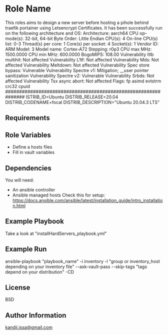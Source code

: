 Role Name
=========

This roles aims to design a new server before hosting a pihole behind traefik portainer using Letsencrypt Certificates.
It has been successfully run on the following architecture and OS:
Architecture:                    aarch64
CPU op-mode(s):                  32-bit, 64-bit
Byte Order:                      Little Endian
CPU(s):                          4
On-line CPU(s) list:             0-3
Thread(s) per core:              1
Core(s) per socket:              4
Socket(s):                       1
Vendor ID:                       ARM
Model:                           3
Model name:                      Cortex-A72
Stepping:                        r0p3
CPU max MHz:                     1500.0000
CPU min MHz:                     600.0000
BogoMIPS:                        108.00
Vulnerability Itlb multihit:     Not affected
Vulnerability L1tf:              Not affected
Vulnerability Mds:               Not affected
Vulnerability Meltdown:          Not affected
Vulnerability Spec store bypass: Vulnerable
Vulnerability Spectre v1:        Mitigation; __user pointer sanitization
Vulnerability Spectre v2:        Vulnerable
Vulnerability Srbds:             Not affected
Vulnerability Tsx async abort:   Not affected
Flags:                           fp asimd evtstrm crc32 cpuid
###############################################################
ISTRIB_ID=Ubuntu
DISTRIB_RELEASE=20.04
DISTRIB_CODENAME=focal
DISTRIB_DESCRIPTION="Ubuntu 20.04.3 LTS"

Requirements
------------


Role Variables
--------------

- Define a hosts files
- Fill in vault variables

Dependencies
------------
You will need:
- An ansible controller
- Ansible managed hosts
Check this for setup: 
https://docs.ansible.com/ansible/latest/installation_guide/intro_installation.html

Example Playbook
----------------

Take a look at "installHardServers_playbook.yml"

Example Run
-----------
ansible-playbook "playbook_name" -i inventory -l "group or inventory_host depending on your inventory file" --ask-vault-pass --skip-tags "tags depend on your distribution" -CD

License
-------

BSD

Author Information
------------------
kandji.issa@gmail.com

